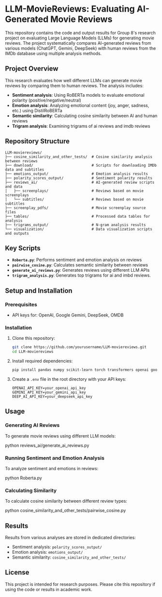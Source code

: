 # LLM-MovieReviews: Evaluating AI-Generated Movie Reviews

This repository contains the code and output results for Group 8's research project on evaluating Large Language Models (LLMs) for generating movie reviews. The project systematically compares AI-generated reviews from various models (ChatGPT, Gemini, DeepSeek) with human reviews from the IMDb database using multiple analysis methods.

## Project Overview

This research evaluates how well different LLMs can generate movie reviews by comparing them to human reviews. The analysis includes:

- **Sentiment analysis**: Using RoBERTa models to evaluate emotional polarity (positive/negative/neutral)
- **Emotion analysis**: Analyzing emotional content (joy, anger, sadness, etc.) using DistilRoBERTa
- **Semantic similarity**: Calculating cosine similarity between AI and human reviews
- **Trigram analysis**: Examining trigrams of ai reviews and imdb reviews

## Repository Structure

```
LLM-moviereviews/
├── cosine_similarity_and_other_tests/  # Cosine similarity analysis between reviews
├── download/                           # Scripts for downloading IMDb data and subtitles
├── emotions_output/                    # Emotion analysis results
├── polarity_scores_output/             # Sentiment polarity results
├── reviews_ai/                         # AI-generated review scripts and data
│   ├── screenplays/                    # Reviews based on movie screenplays
│   └── subtitles/                      # Reviews based on movie subtitles
├── screenplay_pdfs/                    # Movie screenplay source files
├── tables/                             # Processed data tables for analysis
├── trigrams_output/                    # N-gram analysis results
└── visualization/                      # Data visualization scripts and outputs
```

## Key Scripts

- **`Roberta.py`**: Performs sentiment and emotion analysis on reviews
- **`pairwise_cosine.py`**: Calculates semantic similarity between reviews
- **`generate_ai_reviews.py`**: Generates reviews using different LLM APIs
- **`trigram_analysis.py`**: Generates top trigrams for ai and imbd reviews.


## Setup and Installation

### Prerequisites
- API keys for: OpenAI, Google Gemini, DeepSeek, OMDB

### Installation

1. Clone this repository:
   ```bash
   git clone https://github.com/yourusername/LLM-moviereviews.git
   cd LLM-moviereviews
   ```

2. Install required dependencies:
   ```bash
   pip install pandas numpy scikit-learn torch transformers openai google-generativeai kagglehub python-dotenv
   ```

3. Create a `.env` file in the root directory with your API keys:
   ```
   OPENAI_API_KEY=your_openai_api_key
   GEMINI_API_KEY=your_gemini_api_key
   DEEP_AI_API_KEY=your_deepseek_api_key
   ```

## Usage

### Generating AI Reviews

To generate movie reviews using different LLM models:


python reviews_ai/generate_ai_reviews.py


### Running Sentiment and Emotion Analysis

To analyze sentiment and emotions in reviews:


python Roberta.py


### Calculating Similarity

To calculate cosine similarity between different review types:


python cosine_similarity_and_other_tests/pairwise_cosine.py


## Results

Results from various analyses are stored in dedicated directories:
- Sentiment analysis: `polarity_scores_output/`
- Emotion analysis: `emotions_output/`
- Semantic similarity: `cosine_similarity_and_other_tests/`


## License

This project is intended for research purposes. Please cite this repository if using the code or results in academic work.
